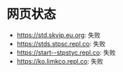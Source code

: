 # 网页状态
- https://std.skvip.eu.org: 失败
- https://stds.stpsc.repl.co: 失败
- https://start--stpstyc.repl.co: 失败
- https://ko.limkco.repl.co: 失败
